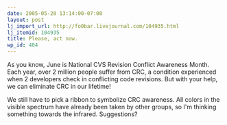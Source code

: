 ```yaml
---
date: 2005-05-20 13:14:00-07:00
layout: post
lj_import_url: http://fo0bar.livejournal.com/104935.html
lj_itemid: 104935
title: Please, act now.
wp_id: 404
---
```

As you know, June is National CVS Revision Conflict Awareness Month. Each year, over 2 million people suffer from CRC, a condition experienced when 2 developers check in conflicting code revisions. But with your help, we can eliminate CRC in our lifetime!

We still have to pick a ribbon to symbolize CRC awareness. All colors in the visible spectrum have already been taken by other groups, so I'm thinking something towards the infrared. Suggestions?

